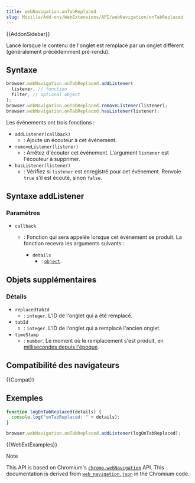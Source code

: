 ```yaml
---
title: webNavigation.onTabReplaced
slug: Mozilla/Add-ons/WebExtensions/API/webNavigation/onTabReplaced
---
```


{{AddonSidebar}}

Lancé lorsque le contenu de l'onglet est remplacé par un onglet différent (généralement précédemment pré-rendu).

## Syntaxe

```js
browser.webNavigation.onTabReplaced.addListener(
  listener, // function
  filter, // optional object
);
browser.webNavigation.onTabReplaced.removeListener(listener);
browser.webNavigation.onTabReplaced.hasListener(listener);
```

Les événements ont trois fonctions :

- `addListener(callback)`
  - : Ajoute un écouteur à cet événement.
- `removeListener(listener)`
  - : Arrêtez d'écouter cet événement. L'argument `listener` est l'écouteur à supprimer.
- `hasListener(listener)`
  - : Vérifiez si `listener` est enregistré pour cet événement. Renvoie `true` s'il est écouté, sinon `false`.

## Syntaxe addListener

### Paramètres

- `callback`

  - : Fonction qui sera appelée lorsque cet événement se produit. La fonction recevra les arguments suivants :

    - `details`
      - : [`object`](#details).

## Objets supplémentaires

### Détails

- `replacedTabId`
  - : `integer`. L'ID de l'onglet qui a été remplacé.
- `tabId`
  - : `integer`. L'ID de l'onglet qui a remplacé l'ancien onglet.
- `timeStamp`
  - : `number`. Le moment où le remplacement s'est produit, en [millisecondes depuis l'époque](https://en.wikipedia.org/wiki/Unix_time).

## Compatibilité des navigateurs

{{Compat}}

## Exemples

```js
function logOnTabReplaced(details) {
  console.log("onTabReplaced: " + details);
}

browser.webNavigation.onTabReplaced.addListener(logOnTabReplaced);
```

{{WebExtExamples}}

> [!NOTE]
>
> This API is based on Chromium's [`chrome.webNavigation`](https://developer.chrome.com/docs/extensions/reference/api/webNavigation#event-onTabReplaced) API. This documentation is derived from [`web_navigation.json`](https://chromium.googlesource.com/chromium/src/+/master/chrome/common/extensions/api/web_navigation.json) in the Chromium code.

<!--
// Copyright 2015 The Chromium Authors. All rights reserved.
//
// Redistribution and use in source and binary forms, with or without
// modification, are permitted provided that the following conditions are
// met:
//
//    * Redistributions of source code must retain the above copyright
// notice, this list of conditions and the following disclaimer.
//    * Redistributions in binary form must reproduce the above
// copyright notice, this list of conditions and the following disclaimer
// in the documentation and/or other materials provided with the
// distribution.
//    * Neither the name of Google Inc. nor the names of its
// contributors may be used to endorse or promote products derived from
// this software without specific prior written permission.
//
// THIS SOFTWARE IS PROVIDED BY THE COPYRIGHT HOLDERS AND CONTRIBUTORS
// "AS IS" AND ANY EXPRESS OR IMPLIED WARRANTIES, INCLUDING, BUT NOT
// LIMITED TO, THE IMPLIED WARRANTIES OF MERCHANTABILITY AND FITNESS FOR
// A PARTICULAR PURPOSE ARE DISCLAIMED. IN NO EVENT SHALL THE COPYRIGHT
// OWNER OR CONTRIBUTORS BE LIABLE FOR ANY DIRECT, INDIRECT, INCIDENTAL,
// SPECIAL, EXEMPLARY, OR CONSEQUENTIAL DAMAGES (INCLUDING, BUT NOT
// LIMITED TO, PROCUREMENT OF SUBSTITUTE GOODS OR SERVICES; LOSS OF USE,
// DATA, OR PROFITS; OR BUSINESS INTERRUPTION) HOWEVER CAUSED AND ON ANY
// THEORY OF LIABILITY, WHETHER IN CONTRACT, STRICT LIABILITY, OR TORT
// (INCLUDING NEGLIGENCE OR OTHERWISE) ARISING IN ANY WAY OUT OF THE USE
// OF THIS SOFTWARE, EVEN IF ADVISED OF THE POSSIBILITY OF SUCH DAMAGE.
-->
